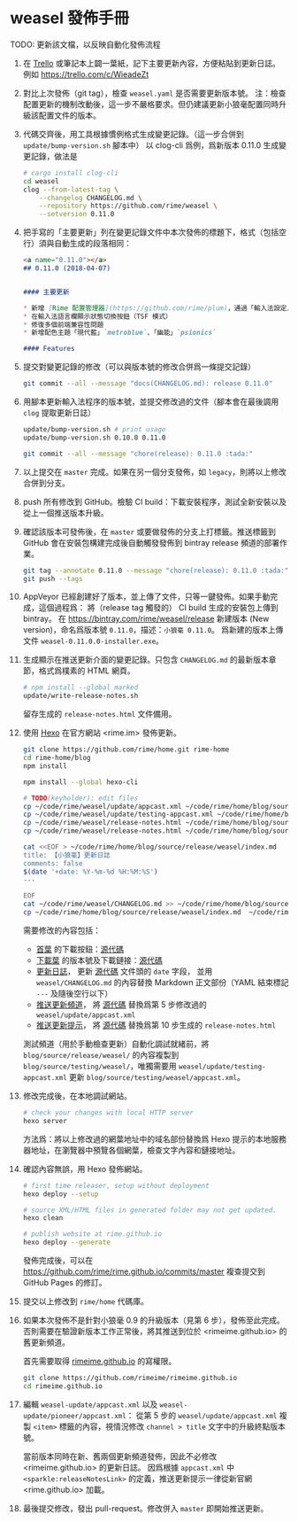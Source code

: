 # weasel 發佈手冊

TODO: 更新該文檔，以反映自動化發佈流程

1.  在 [Trello](https://trello.com/b/iUJWFnjb/rime-development) 或筆記本上闢一葉紙，記下主要更新內容，方便粘貼到更新日誌。
    例如 https://trello.com/c/WieadeZt
1.  對比上次發佈（git tag），檢查 `weasel.yaml` 是否需要更新版本號。
    注：檢查配置更新的機制改動後，這一步不嚴格要求。但仍建議更新小狼毫配置同時升級該配置文件的版本。
1.  代碼交齊後，用工具根據慣例格式生成變更記錄。（這一步合併到 `update/bump-version.sh` 腳本中）
    以 clog-cli 爲例，爲新版本 0.11.0 生成變更記錄，做法是
    ``` sh
    # cargo install clog-cli
    cd weasel
    clog --from-latest-tag \
        --changelog CHANGELOG.md \
        --repository https://github.com/rime/weasel \
        --setversion 0.11.0
    ```
1.  把手寫的「主要更新」列在變更記錄文件中本次發佈的標題下，格式（包括空行）須與自動生成的段落相同：
    ``` markdown
    <a name="0.11.0"></a>
    ## 0.11.0 (2018-04-07)


    #### 主要更新

    * 新增 [Rime 配置管理器](https://github.com/rime/plum)，通過「輸入法設定／獲取更多輸入方案」調用
    * 在輸入法語言欄顯示狀態切換按鈕（TSF 模式）
    * 修復多個前端兼容性問題
    * 新增配色主題「現代藍」`metroblue`、「幽能」`psionics`

    #### Features
    ```
1.  提交對變更記錄的修改（可以與版本號的修改合併爲一條提交記錄）
    ``` sh
    git commit --all --message "docs(CHANGELOG.md): release 0.11.0"
    ```
1.  用腳本更新輸入法程序的版本號，並提交修改過的文件（腳本會在最後調用 `clog` 提取更新日誌）
    ``` sh
    update/bump-version.sh # print usage
    update/bump-version.sh 0.10.0 0.11.0

    git commit --all --message "chore(release): 0.11.0 :tada:"
    ```
1.  以上提交在 `master` 完成。如果在另一個分支發佈，如 `legacy`，則將以上修改合併到分支。
1.  push 所有修改到 GitHub。檢驗 CI build：下載安裝程序，測試全新安裝以及從上一個推送版本升級。
1.  確認該版本可發佈後，在 `master` 或要做發佈的分支上打標籤。推送標籤到 GitHub 會在安裝包構建完成後自動觸發發佈到 bintray release 頻道的部署作業。
    ``` sh
    git tag --annotate 0.11.0 --message "chore(release): 0.11.0 :tada:"
    git push --tags
    ```
1.  AppVeyor 已經創建好了版本，並上傳了文件，只等一鍵發佈。如果手動完成，這個過程爲：
    將（release tag 觸發的） CI build 生成的安裝包上傳到 bintray。
    在 https://bintray.com/rime/weasel/release 新建版本 (New version)，命名爲版本號 `0.11.0`，描述：`小狼毫 0.11.0`。
    爲新建的版本上傳文件 `weasel-0.11.0.0-installer.exe`。
1.  生成顯示在推送更新介面的變更記錄。只包含 `CHANGELOG.md` 的最新版本章節，格式爲樸素的 HTML 網頁。
    ``` sh
    # npm install --global marked
    update/write-release-notes.sh
    ```
    留存生成的 `release-notes.html` 文件備用。
1.  使用 [Hexo](https://hexo.io/) 在官方網站 <rime.im> 發佈更新。

    ``` sh
    git clone https://github.com/rime/home.git rime-home
    cd rime-home/blog
    npm install

    npm install --global hexo-cli

    # TODO(keyholder): edit files
    cp ~/code/rime/weasel/update/appcast.xml ~/code/rime/home/blog/source/release/weasel/appcast.xml
    cp ~/code/rime/weasel/update/testing-appcast.xml ~/code/rime/home/blog/source/testing/weasel/appcast.xml
    cp ~/code/rime/weasel/release-notes.html ~/code/rime/home/blog/source/release/weasel/release-notes.html
    cp ~/code/rime/weasel/release-notes.html ~/code/rime/home/blog/source/testing/weasel/release-notes.html

    cat <<EOF > ~/code/rime/home/blog/source/release/weasel/index.md
    title: 【小狼毫】更新日誌
    comments: false
    $(date '+date: %Y-%m-%d %H:%M:%S')
    ---

    EOF
    cat ~/code/rime/weasel/CHANGELOG.md >> ~/code/rime/home/blog/source/release/weasel/index.md
    cp ~/code/rime/home/blog/source/release/weasel/index.md  ~/code/rime/home/blog/source/testing/weasel/index.md
    ```

    需要修改的內容包括：

    - [首葉](https://rime.im/) 的下載按鈕：[源代碼](https://github.com/rime/home/blob/master/blog/source/_data/downloads.yaml)
    - [下載葉](https://rime.im/download/) 的版本號及下載鏈接：[源代碼](https://github.com/rime/home/blob/master/blog/source/download/index.md)
    - [更新日誌](https://rime.im/release/weasel/)，
      更新 [源代碼](https://github.com/rime/home/blob/master/blog/source/release/weasel/index.md) 文件頭的 `date` 字段，
      並用 `weasel/CHANGELOG.md` 的內容替換 Markdown 正文部份（YAML 結束標記 `---` 及隨後空行以下）
    - [推送更新頻道](https://rime.im/release/weasel/appcast.xml)，
      將 [源代碼](https://github.com/rime/home/blob/master/blog/source/release/weasel/appcast.xml) 替換爲第 5 步修改過的 `weasel/update/appcast.xml`
    - [推送更新提示](https://rime.im/release/weasel/release-notes.html)，
      將 [源代碼](https://github.com/rime/home/blob/master/blog/source/release/weasel/release-notes.html) 替換爲第 10 步生成的 `release-notes.html`

    測試頻道（用於手動檢查更新）自動化調試就緒前，將 `blog/source/release/weasel/` 的內容複製到 `blog/source/testing/weasel/`，唯獨需要用 `weasel/update/testing-appcast.xml` 更新 `blog/source/testing/weasel/appcast.xml`。

1.  修改完成後，在本地調試網站。

    ``` sh
    # check your changes with local HTTP server
    hexo server
    ```

    方法爲：將以上修改過的網葉地址中的域名部份替換爲 Hexo 提示的本地服務器地址，在瀏覽器中預覽各個網葉，檢查文字內容和鏈接地址。

1.  確認內容無誤，用 Hexo 發佈網站。

    ``` sh
    # first time releaser, setup without deployment
    hexo deploy --setup

    # source XML/HTML files in generated folder may not get updated.
    hexo clean

    # publish website at rime.github.io
    hexo deploy --generate
    ```

    發佈完成後，可以在 https://github.com/rime/rime.github.io/commits/master 複查提交到 GitHub Pages 的修訂。

1.  提交以上修改到 `rime/home` 代碼庫。

1.  如果本次發佈不是針對小狼毫 0.9 的升級版本（見第 6 步），發佈至此完成。
    否則需要在驗證新版本工作正常後，將其推送到位於 <rimeime.github.io> 的舊更新頻道。

    首先需要取得 [rimeime.github.io](https://github.com/rimeime/rimeime.github.io) 的寫權限。

    ``` sh
    git clone https://github.com/rimeime/rimeime.github.io
    cd rimeime.github.io
    ```

1.  編輯 `weasel-update/appcast.xml` 以及 `weasel-update/pioneer/appcast.xml`：
    從第 5 步的 `weasel/update/appcast.xml` 複製 `<item>` 標籤的內容，視情況修改 `channel > title` 文字中的升級終點版本號。

    當前版本同時在新、舊兩個更新頻道發佈，因此不必修改 <rimeime.github.io> 的更新日誌。
    因爲根據 `appcast.xml` 中 `<sparkle:releaseNotesLink>` 的定義，推送更新提示一律從新官網 <rime.github.io> 加載。

1.  最後提交修改，發出 pull-request。修改併入 `master` 即開始推送更新。
